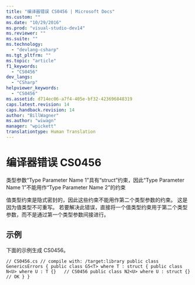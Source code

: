 ```yaml
---
title: "编译器错误 CS0456 | Microsoft Docs"
ms.custom: ""
ms.date: "10/29/2016"
ms.prod: "visual-studio-dev14"
ms.reviewer: ""
ms.suite: ""
ms.technology: 
  - "devlang-csharp"
ms.tgt_pltfrm: ""
ms.topic: "article"
f1_keywords: 
  - "CS0456"
dev_langs: 
  - "CSharp"
helpviewer_keywords: 
  - "CS0456"
ms.assetid: d714ec06-a7f4-405e-bf32-423696848319
caps.latest.revision: 14
caps.handback.revision: 14
author: "BillWagner"
ms.author: "wiwagn"
manager: "wpickett"
translationtype: Human Translation
---
```

# 编译器错误 CS0456
类型参数“Type Parameter Name 1”具有“struct”约束，因此“Type Parameter Name 1”不能用作“Type Parameter Name 2”的约束  
  
 值类型约束是隐式密封的，因此这些约束不能用作第二个类型参数的约束。 这是因为值类型不可重写。 若要解决此错误，直接将一个值类型约束用于第二个类型参数，而不是通过第一个类型参数间接进行。  
  
## 示例  
 下面的示例生成 CS0456。  
  
```  
// CS0456.cs // compile with: /target:library public class GenericsErrors { public class G5<T> where T : struct { public class N<U> where U : T {}   // CS0456 public class N2<U> where U : struct {}   // OK } }  
```